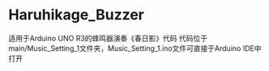 # Haruhikage_Buzzer
适用于Arduino UNO R3的蜂鸣器演奏《春日影》代码
代码位于main/Music_Setting_1文件夹，Music_Setting_1.ino文件可直接于Arduino IDE中打开
